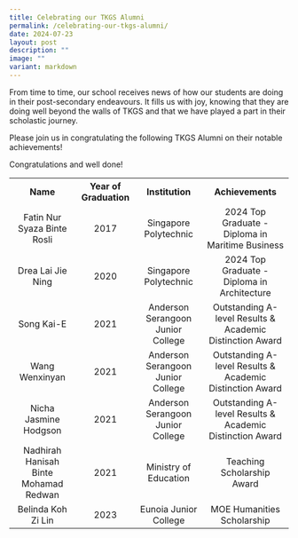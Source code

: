 ```yaml
---
title: Celebrating our TKGS Alumni
permalink: /celebrating-our-tkgs-alumni/
date: 2024-07-23
layout: post
description: ""
image: ""
variant: markdown
---
```

<p>From time to time, our school receives news of how our students are doing in their post-secondary endeavours. It fills us with joy, knowing that they are doing well beyond the walls of TKGS and that we have played a part in their scholastic journey.</p>

<p>Please join us in congratulating the following TKGS Alumni on their notable achievements!</p>

<p>Congratulations and well done!</p>

<table style="text-align: center;">
	<tbody>
		<tr>
			<th style="text-align: center;">
			Name
		</th>
			<th style="text-align: center;">
			Year of Graduation
		</th>
		<th style="text-align: center;">
			Institution
		</th>
		<th style="text-align: center;">
			Achievements
		</th>
		</tr>
		<tr>
			<td>Fatin Nur Syaza Binte Rosli
			</td>
			<td>2017
			</td>
			<td>Singapore Polytechnic
			</td>
			<td>2024 Top Graduate - Diploma in Maritime Business
			</td>
		</tr>
		<tr>
			<td>Drea Lai Jie Ning
			</td>
			<td>2020
			</td>
			<td>Singapore Polytechnic
			</td>
			<td>2024 Top Graduate - Diploma in Architecture
			</td>
		</tr>
		<tr>
			<td>Song Kai-E
			</td>
				<td>2021
			</td>
			<td>Anderson Serangoon Junior College 
			</td>
			<td>Outstanding A-level Results &amp; Academic Distinction Award 
			</td>
		</tr>
		<tr>
			<td>Wang Wenxinyan
			</td>
				<td>2021
			</td>
			<td>Anderson Serangoon Junior College 
			</td>
			<td>Outstanding A-level Results &amp; Academic Distinction Award 
			</td>
		</tr>
		<tr>
			<td>Nicha Jasmine Hodgson
			</td>
				<td>2021
			</td>
			<td>Anderson Serangoon Junior College 
			</td>
			<td>Outstanding A-level Results &amp; Academic Distinction Award 
			</td>
		</tr>
		<tr>
			<td>Nadhirah Hanisah Binte Mohamad Redwan
			</td>
			<td> 2021
			</td>
			<td>Ministry of Education
			</td>
			<td>Teaching Scholarship Award
			</td>
		</tr>
		<tr>
			<td>Belinda Koh Zi Lin
			</td>
				<td>2023
			</td>
			<td>Eunoia Junior College 
			</td>
			<td>MOE Humanities Scholarship
			</td>
		</tr>
	</tbody>
</table>
